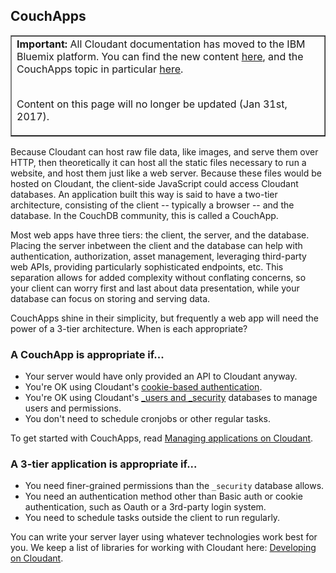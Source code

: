 ## CouchApps

<table border='1'>
<tr>
<td><b>Important:</b> All Cloudant documentation has moved to the IBM Bluemix platform.
You can find the new content
<a href="https://console.ng.bluemix.net/docs/services/Cloudant/getting-started.html">here</a>,
and the CouchApps topic in particular
<a href="https://console.ng.bluemix.net/docs/services/Cloudant/guides/couchapps.html">here</a>.
<br/><br/>
<p>Content on this page will no longer be updated (Jan 31st, 2017).</p>
</td>
</tr>
</table>

Because Cloudant can host raw file data, like images, and serve them
over HTTP, then theoretically it can host all the static files necessary
to run a website, and host them just like a web server. Because these
files would be hosted on Cloudant, the client-side JavaScript could
access Cloudant databases. An application built this way is said to have
a two-tier architecture, consisting of the client -- typically a browser
-- and the database. In the CouchDB community, this is called a
CouchApp.

Most web apps have three tiers: the client, the server, and the
database. Placing the server inbetween the client and the database can
help with authentication, authorization, asset management, leveraging
third-party web APIs, providing particularly sophisticated endpoints,
etc. This separation allows for added complexity without conflating
concerns, so your client can worry first and last about data
presentation, while your database can focus on storing and serving data.

CouchApps shine in their simplicity, but frequently a web app will need
the power of a 3-tier architecture. When is each appropriate?

### A CouchApp is appropriate if...

-   Your server would have only provided an API to Cloudant anyway.
-   You're OK using Cloudant's [cookie-based
    authentication](http://docs.cloudant.com/api/authn.html).
-   You're OK using Cloudant's [\_users and
    \_security](https://cloudant.com/for-developers/faq/auth/) databases
    to manage users and permissions.
-   You don't need to schedule cronjobs or other regular tasks.

To get started with CouchApps, read [Managing applications on
Cloudant](https://cloudant.com/blog/app-management/).

### A 3-tier application is appropriate if...

-   You need finer-grained permissions than the `_security` database
    allows.
-   You need an authentication method other than Basic auth or cookie
    authentication, such as Oauth or a 3rd-party login system.
-   You need to schedule tasks outside the client to run regularly.

You can write your server layer using whatever technologies work best
for you. We keep a list of libraries for working with Cloudant here:
[Developing on
Cloudant](https://cloudant.com/for-developers/faq/development/).
